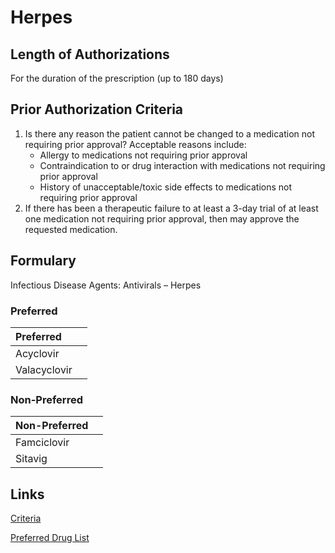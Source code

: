 # Herpes

## Length of Authorizations

For the duration of the prescription (up to 180 days)

## Prior Authorization Criteria

1.  Is there any reason the patient cannot be changed to a medication not requiring prior approval? Acceptable reasons include:
    -   Allergy to medications not requiring prior approval
    -   Contraindication to or drug interaction with medications not requiring prior approval
    -   History of unacceptable/toxic side effects to medications not requiring prior approval
2.  If there has been a therapeutic failure to at least a 3-day trial of at least one medication not requiring prior approval, then may approve the requested medication.

## Formulary

Infectious Disease Agents: Antivirals – Herpes

### Preferred

| Preferred    |      |
| :----------- | ---: |
| Acyclovir    |      |
| Valacyclovir |      |

### Non-Preferred

| Non-Preferred |      |
| :------------ | ---: |
| Famciclovir   |      |
| Sitavig       |      |

## Links

[Criteria](https://pharmacy.medicaid.ohio.gov/sites/default/files/20220415_UPDL_Criteria_FINAL_.pdf#page=78)

[Preferred Drug List](https://pharmacy.medicaid.ohio.gov/sites/default/files/20220701_UPDL_FINAL.pdf#page=26)
